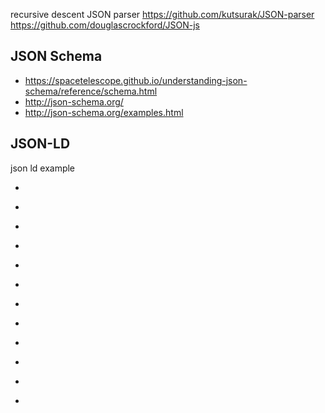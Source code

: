 
<!--
-->

recursive descent JSON parser
https://github.com/kutsurak/JSON-parser
https://github.com/douglascrockford/JSON-js

JSON Schema
-----------

 * https://spacetelescope.github.io/understanding-json-schema/reference/schema.html
 * http://json-schema.org/
 * http://json-schema.org/examples.html

JSON-LD
-------

json ld example
 * []( https://en.wikipedia.org/wiki/JSON-LD )
 * []( http://www.markus-lanthaler.com/research/on-using-json-ld-to-create-evolvable-restful-services.pdf )
 * []( http://www.w3.org/TR/json-ld/ )
 * []( https://en.wikipedia.org/wiki/Semantic_Web )
 * []( http://json-ld.org/playground/index.html )
 * []( http://stackoverflow.com/questions/23996953/json-ldhydra-link-discovery )
 * []( https://en.wikipedia.org/wiki/Resource_Description_Framework )
 * []( https://en.wikipedia.org/wiki/Turtle_(syntax) )

 * []( http://json-ld.org/learn.html )
 * []( https://www.youtube.com/watch?v=vioCbTo3C-4 )
 * []( https://www.youtube.com/watch?v=UmvWk_TQ30A )
 * []( https://www.youtube.com/watch?v=Tm3fD89dqRE )


<!-- vim: set autoindent expandtab sw=4 syntax=markdown: -->
<!-- vim: set autoindent expandtab sw=4 syntax=markdown: -->
